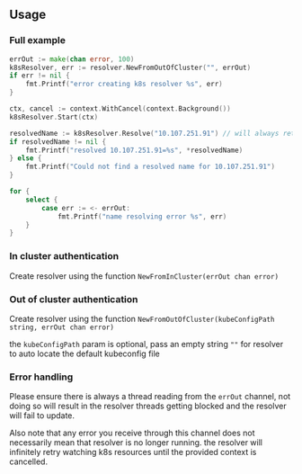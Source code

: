 <!--
(NOT RELEVANT CURRENTLY)
## Installation
To be able to import this package, you must add `replace github.com/up9inc/mizu/resolver => ../resolver` to the end of your `go.mod` file 

And then add `github.com/up9inc/mizu/resolver v0.0.0` to your require block

full example `go.mod`:

```
module github.com/up9inc/mizu/cli

go 1.16

require (
	github.com/spf13/cobra v1.1.3
	github.com/up9inc/mizu/resolver v0.0.0
	k8s.io/api v0.21.0
	k8s.io/apimachinery v0.21.0
	k8s.io/client-go v0.21.0
)

replace github.com/up9inc/mizu/resolver => ../resolver
```

Now you will be able to import `github.com/up9inc/mizu/resolver` in any `.go` file
-->
## Usage

### Full example
``` go
errOut := make(chan error, 100)
k8sResolver, err := resolver.NewFromOutOfCluster("", errOut)
if err != nil {
    fmt.Printf("error creating k8s resolver %s", err)
}

ctx, cancel := context.WithCancel(context.Background())
k8sResolver.Start(ctx)

resolvedName := k8sResolver.Resolve("10.107.251.91") // will always return `nil` in real scenarios as the internal map takes a moment to populate after `Start` is called
if resolvedName != nil {
    fmt.Printf("resolved 10.107.251.91=%s", *resolvedName)
} else {
    fmt.Printf("Could not find a resolved name for 10.107.251.91")
}

for {
    select {
        case err := <- errOut:
            fmt.Printf("name resolving error %s", err)
    }
}
```

### In cluster authentication
Create resolver using the function `NewFromInCluster(errOut chan error)`

### Out of cluster authentication
Create resolver using the function `NewFromOutOfCluster(kubeConfigPath string, errOut chan error)`

the `kubeConfigPath` param is optional, pass an empty string `""` for resolver to auto locate the default kubeconfig file

### Error handling
Please ensure there is always a thread reading from the `errOut` channel, not doing so will result in the resolver threads getting blocked and the resolver will fail to update.

Also note that any error you receive through this channel does not necessarily mean that resolver is no longer running. the resolver will infinitely retry watching k8s resources until the provided context is cancelled.


